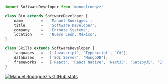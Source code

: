```javascript
import SoftwareDeveloper from 'manuelrodgzz'

class Bio extends SoftwareDeveloper {
    name        =   'Manuel Rodríguez';
    title       =   'Software Developer';
    company     =   'Enroute Systems';
    location    =   'Nuevo León, México';
}

class Skills extends SoftwareDeveloper {
    languages   =   ['Javascript', 'Typescript', 'C#'];
    databases   =   ['SQL Server', 'MongoDB'];
    frameworks  =   ['React', 'React Native', 'NextJS', 'GatsbyJS', 'Express', 'GraphQL', '.NET'];
}
```

[![Manuel Rodríguez's GitHub stats](https://github-readme-stats.vercel.app/api?username=manuelrodgzz)](https://github.com/anuraghazra/github-readme-stats)
